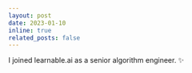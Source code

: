 ```yaml
---
layout: post
date: 2023-01-10
inline: true
related_posts: false
---
```


I joined learnable.ai as a senior algorithm engineer. :sparkles:
